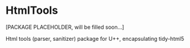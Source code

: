 # HtmlTools
[PACKAGE PLACEHOLDER, will be filled soon...]

Html tools (parser, sanitizer) package for U++, encapsulating tidy-html5
